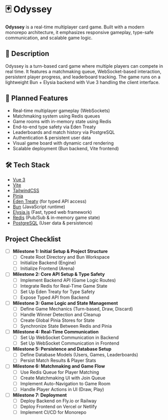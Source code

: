 
# 🃏 Odyssey

**Odyssey** is a real-time multiplayer card game. Built with a modern monorepo architecture, it emphasizes responsive gameplay, type-safe communication, and scalable game logic.

## 🎯 Description

Odyssey is a turn-based card game where multiple players can compete in real time. It features a matchmaking queue, WebSocket-based interaction, persistent player progress, and leaderboard tracking. The game runs on a lightweight Bun + Elysia backend with Vue 3 handling the client interface.

## 🚀 Planned Features

- Real-time multiplayer gameplay (WebSockets)
- Matchmaking system using Redis queues
- Game rooms with in-memory state using Redis
- End-to-end type safety via Eden Treaty
- Leaderboards and match history via PostgreSQL
- Authentication & persistent user data
- Visual game board with dynamic card rendering
- Scalable deployment (Bun backend, Vite frontend)

## 🛠️ Tech Stack
- [Vue 3](https://vuejs.org/)
- [Vite](https://vitejs.dev/)
- [TailwindCSS](https://tailwindcss.com/)
- [Pinia](https://pinia.vuejs.org/)
- [Eden Treaty](https://elysiajs.com/plugins/eden) (for typed API access)
- [Bun](https://bun.sh/) (JavaScript runtime)
- [Elysia.js](https://elysiajs.com/) (Fast, typed web framework)
- [Redis](https://redis.io/) (Pub/Sub & in-memory game state)
- [PostgreSQL](https://www.postgresql.org/) (User data & persistence)

## Project Checklist

- [ ] **Milestone 1: Initial Setup & Project Structure**
  - [ ] Create Root Directory and Bun Workspace
  - [ ] Initialize Backend (Engine)
  - [ ] Initialize Frontend (Arena)

- [ ] **Milestone 2: Core API Setup & Type Safety**
  - [ ] Implement Backend API (Game Logic Routes)
  - [ ] Integrate Redis for Real-Time Game State
  - [ ] Set Up Eden Treaty for Type Safety
  - [ ] Expose Typed API from Backend

- [ ] **Milestone 3: Game Logic and State Management**
  - [ ] Define Game Mechanics (Turn-based, Draw, Discard)
  - [ ] Handle Winner Detection and Cleanup
  - [ ] Create Global Pinia Stores for State
  - [ ] Synchronize State Between Redis and Pinia

- [ ] **Milestone 4: Real-Time Communication**
  - [ ] Set Up WebSocket Communication in Backend
  - [ ] Set Up WebSocket Communication in Frontend

- [ ] **Milestone 5: Persistence and Database Setup**
  - [ ] Define Database Models (Users, Games, Leaderboards)
  - [ ] Persist Match Results & Player Stats

- [ ] **Milestone 6: Matchmaking and Game Flow**
  - [ ] Use Redis Queue for Player Matching
  - [ ] Create Matchmaking UI with Join Queue
  - [ ] Implement Auto-Navigation to Game Room
  - [ ] Handle Player Actions in UI (Draw, Play)

- [ ] **Milestone 7: Deployment**
  - [ ] Deploy Backend on Fly.io or Railway
  - [ ] Deploy Frontend on Vercel or Netlify
  - [ ] Implement CI/CD for Monorepo
